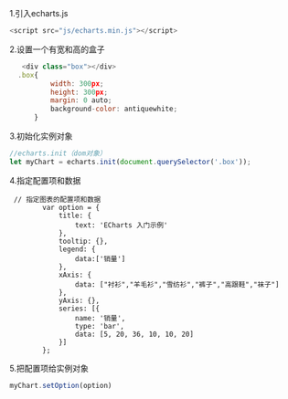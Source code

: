 1.引入echarts.js

```javascript
<script src="js/echarts.min.js"></script>
```



2.设置一个有宽和高的盒子

```javascript
   <div class="box"></div>
  .box{
          width: 300px;
          height: 300px;
          margin: 0 auto;
          background-color: antiquewhite;
      }
```



3.初始化实例对象

```javascript
//echarts.init（dom对象）
let myChart = echarts.init(document.querySelector('.box'));
```



4.指定配置项和数据

```javas
 // 指定图表的配置项和数据
        var option = {
            title: {
                text: 'ECharts 入门示例'
            },
            tooltip: {},
            legend: {
                data:['销量']
            },
            xAxis: {
                data: ["衬衫","羊毛衫","雪纺衫","裤子","高跟鞋","袜子"]
            },
            yAxis: {},
            series: [{
                name: '销量',
                type: 'bar',
                data: [5, 20, 36, 10, 10, 20]
            }]
        };
```



5.把配置项给实例对象

```javascript
myChart.setOption(option)
```

